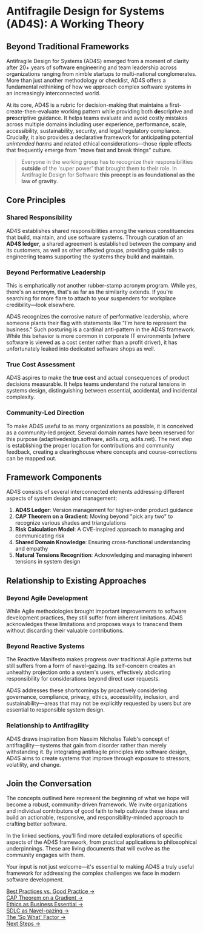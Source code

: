 # Antifragile Design for Systems (AD4S): A Working Theory

## Beyond Traditional Frameworks

Antifragile Design for Systems (AD4S) emerged from a moment of clarity after 20+ years of software engineering and team leadership across organizations ranging from nimble startups to multi-national conglomerates. More than just another methodology or checklist, AD4S offers a fundamental rethinking of how we approach complex software systems in an increasingly interconnected world.

At its core, AD4S is a rubric for decision-making that maintains a first-create-then-evaluate working pattern while providing both **de**scriptive and **pre**scriptive guidance. It helps teams evaluate and avoid costly mistakes across multiple domains including user experience, performance, scale, accessibility, sustainability, security, and legal/regulatory compliance. Crucially, it also provides a declarative framework for anticipating potential *unintended harms* and related ethical considerations—those ripple effects that frequently emerge from "move fast and break things" culture.

> Everyone in the working group has to recognize their responsibilities **outside** of the 'super power' that brought them to their role. In Antifragile Design for Software **this precept is as foundational as the law of gravity.**

## Core Principles

### Shared Responsibility

AD4S establishes shared responsibilities among the various constituencies that build, maintain, and use software systems. Through curation of an **AD4S ledger**, a shared agreement is established between the company and its customers, as well as other affected groups, providing guide rails to engineering teams supporting the systems they build and maintain.

### Beyond Performative Leadership

This is emphatically *not* another rubber-stamp acronym program. While yes, there's an acronym, that's as far as the similarity extends. If you're searching for more flare to attach to your suspenders for workplace credibility—look elsewhere. 

AD4S recognizes the corrosive nature of performative leadership, where someone plants their flag with statements like "I'm here to represent the business." Such posturing is a cardinal anti-pattern in the AD4S framework. While this behavior is more common in corporate IT environments (where software is viewed as a cost center rather than a profit driver), it has unfortunately leaked into dedicated software shops as well.

### True Cost Assessment

AD4S aspires to make the **true cost** and actual consequences of product decisions measurable. It helps teams understand the natural tensions in systems design, distinguishing between essential, accidental, and incidental complexity.

### Community-Led Direction

To make AD4S useful to as many organizations as possible, it is conceived as a community-led project. Several domain names have been reserved for this purpose (adaptivedesign.software, ad4s.org, ad4s.net). The next step is establishing the proper location for contributions and community feedback, creating a clearinghouse where concepts and course-corrections can be mapped out.

## Framework Components

AD4S consists of several interconnected elements addressing different aspects of system design and management:

1. **AD4S Ledger**: Version management for higher-order product guidance
2. **CAP Theorem on a Gradient**: Moving beyond "pick any two" to recognize various shades and triangulations
3. **Risk Calculation Model**: A CVE-inspired approach to managing and communicating risk
4. **Shared Domain Knowledge**: Ensuring cross-functional understanding and empathy
5. **Natural Tensions Recognition**: Acknowledging and managing inherent tensions in system design

## Relationship to Existing Approaches

### Beyond Agile Development

While Agile methodologies brought important improvements to software development practices, they still suffer from inherent limitations. AD4S acknowledges these limitations and proposes ways to transcend them without discarding their valuable contributions.

### Beyond Reactive Systems

The Reactive Manifesto makes progress over traditional Agile patterns but still suffers from a form of navel-gazing. Its self-concern creates an unhealthy projection onto a system's users, effectively abdicating responsibility for considerations beyond direct user requests. 

AD4S addresses these shortcomings by proactively considering governance, compliance, privacy, ethics, accessibility, inclusion, and sustainability—areas that may not be explicitly requested by users but are essential to responsible system design.

### Relationship to Antifragility

AD4S draws inspiration from Nassim Nicholas Taleb's concept of antifragility—systems that gain from disorder rather than merely withstanding it. By integrating antifragile principles into software design, AD4S aims to create systems that improve through exposure to stressors, volatility, and change.

## Join the Conversation

The concepts outlined here represent the beginning of what we hope will become a robust, community-driven framework. We invite organizations and individual contributors of good faith to help cultivate these ideas and build an actionable, responsive, and responsibility-minded approach to crafting better software.

In the linked sections, you'll find more detailed explorations of specific aspects of the AD4S framework, from practical applications to philosophical underpinnings. These are living documents that will evolve as the community engages with them.

Your input is not just welcome—it's essential to making AD4S a truly useful framework for addressing the complex challenges we face in modern software development.

[Best Practices vs. Good Practice →](/ad4s-best-practices)  
[CAP Theorem on a Gradient →](/ad4s-cap-theorem)  
[Ethics as Business Essential →](/ad4s-ethics-essentials)  
[SDLC as Navel-gazing →](/ad4s-limits-of-sdlc)  
[The 'So What' Factor →](/ad4s-the-so-what-factor)  
[Next Steps →](/ad4s-whats-next)